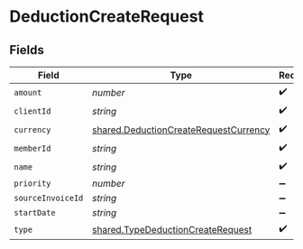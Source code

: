 # DeductionCreateRequest


## Fields

| Field                                                                                          | Type                                                                                           | Required                                                                                       | Description                                                                                    |
| ---------------------------------------------------------------------------------------------- | ---------------------------------------------------------------------------------------------- | ---------------------------------------------------------------------------------------------- | ---------------------------------------------------------------------------------------------- |
| `amount`                                                                                       | *number*                                                                                       | :heavy_check_mark:                                                                             | N/A                                                                                            |
| `clientId`                                                                                     | *string*                                                                                       | :heavy_check_mark:                                                                             | N/A                                                                                            |
| `currency`                                                                                     | [shared.DeductionCreateRequestCurrency](../../models/shared/deductioncreaterequestcurrency.md) | :heavy_check_mark:                                                                             | N/A                                                                                            |
| `memberId`                                                                                     | *string*                                                                                       | :heavy_check_mark:                                                                             | N/A                                                                                            |
| `name`                                                                                         | *string*                                                                                       | :heavy_check_mark:                                                                             | N/A                                                                                            |
| `priority`                                                                                     | *number*                                                                                       | :heavy_minus_sign:                                                                             | N/A                                                                                            |
| `sourceInvoiceId`                                                                              | *string*                                                                                       | :heavy_minus_sign:                                                                             | N/A                                                                                            |
| `startDate`                                                                                    | *string*                                                                                       | :heavy_minus_sign:                                                                             | N/A                                                                                            |
| `type`                                                                                         | [shared.TypeDeductionCreateRequest](../../models/shared/typedeductioncreaterequest.md)         | :heavy_check_mark:                                                                             | N/A                                                                                            |